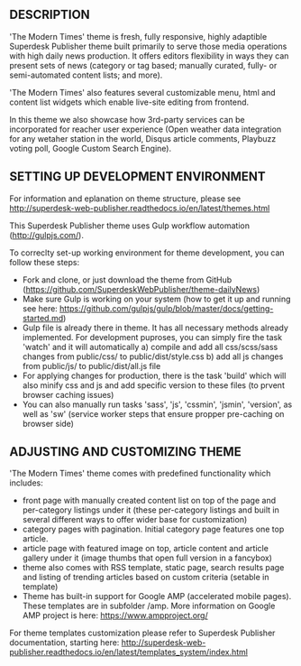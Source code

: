 DESCRIPTION
-----------

'The Modern Times' theme is fresh, fully responsive, highly adaptible Superdesk Publisher theme built primarily to serve those media operations with high daily news production. It offers editors flexibility in ways they can present sets of news (category or tag based; manually curated, fully- or semi-automated content lists; and more). 

'The Modern Times' also features several customizable menu, html and content list widgets which enable live-site editing from frontend.

In this theme we also showcase how 3rd-party services can be incorporated for reacher user experience (Open weather data integration for any wetaher station in the world, Disqus article comments, Playbuzz voting poll, Google Custom Search Engine).

SETTING UP DEVELOPMENT ENVIRONMENT
----------------------------------

For information and eplanation on theme structure, please see http://superdesk-web-publisher.readthedocs.io/en/latest/themes.html 

This Superdesk Publisher theme uses Gulp workflow automation (http://gulpjs.com/). 

To correclty set-up working environment for theme development, you can follow these steps:

- Fork and clone, or just download the theme from GitHub (https://github.com/SuperdeskWebPublisher/theme-dailyNews)
- Make sure Gulp is working on your system (how to get it up and running see here: https://github.com/gulpjs/gulp/blob/master/docs/getting-started.md)
- Gulp file is already there in theme. It has all necessary methods already implemented. For development puproses, you can simply fire the task 'watch' and it will automatically a) compile and add all css/scss/sass changes from public/css/ to public/dist/style.css
b) add all js changes from public/js/ to public/dist/all.js file
- For applying changes for production, there is the task 'build' which will also minify css and js and add specific version to these files (to prvent browser caching issues)
- You can also manually run tasks 'sass', 'js', 'cssmin', 'jsmin', 'version', as well as 'sw' (service worker steps that ensure propper pre-caching on browser side)

ADJUSTING AND CUSTOMIZING THEME
-------------------------------
'The Modern Times' theme comes with predefined functionality which includes:
- front page with manually created content list on top of the page and per-category listings under it (these per-category listings and built in several different ways to offer wider base for customization)
- category pages with pagination. Initial category page features one top article.
- article page with featured image on top, article content and article gallery under it (image thumbs that open full version in a fancybox)
- theme also comes with RSS template, static page, search results page and listing of trending articles based on custom criteria (setable in template)
- Theme has built-in support for Google AMP (accelerated mobile pages). These templates are in subfolder /amp. More information on Google AMP project is here: https://www.ampproject.org/

For theme templates customization please refer to Superdesk Publisher documentation, starting here: http://superdesk-web-publisher.readthedocs.io/en/latest/templates_system/index.html
